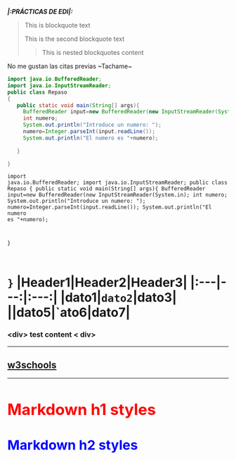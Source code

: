 **_|:PRÁCTICAS DE EDI|:_**
>This is blockquote text 
>
> This is the second blockquote text
>> This is nested blockquotes content
>
No me gustan las citas previas
~Tachame~
```java
import java.io.BufferedReader;
import java.io.InputStreamReader;
public class Repaso
{
   public static void main(String[] args){
     BufferedReader input=new BufferedReader(new InputStreamReader(System.in);
     int numero;
     System.out.println("Introduce un numero: ");
     numero=Integer.parseInt(input.readLine());
     System.out.println("El numero es "+numero);
     
   }

}
```
<code class="language-java" data-lang="java">import java.io.BufferedReader;
import java.io.InputStreamReader;
public class Repaso
{
   public static void main(String[] args){
     BufferedReader input=new BufferedReader(new InputStreamReader(System.in);
     int numero;
     System.out.println("Introduce un numero: ");
     numero=Integer.parseInt(input.readLine());
     System.out.println("El numero es "+numero);
     
   }

}</code>
|Header1|Header2|Header3|
|:---|---:|:---:|
|dato1|`dato2`|dato3|
|\|dato5|\`ato6|dato7|
===
### &lt;div&gt; test content &lt; div&gt;
------
[w3schools](https://www.wschools.io)
------
***********
<style>
.heading1 {
    color: red;
    font-weight:700;
    font-size: 35px;
}
.heading2 {
    color: blue;
    font-weight:700;
    font-size: 30px;
}
</style>

<h1 id="identifier" class="heading1">
    Markdown h1 styles
</h1>
<h2 id="identifier" class="heading2">
    Markdown h2 styles
</h2>
